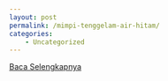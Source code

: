 ```yaml
---
layout: post
permalink: /mimpi-tenggelam-air-hitam/
categories:
    - Uncategorized
---
```


[Baca Selengkapnya](/09)